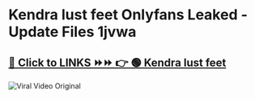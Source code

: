 
 # Kendra lust feet Onlyfans Leaked - Update Files 1jvwa

## <h2><a href="https://clipsfans.com/Kendra_lust_feet&ref=git">🔗 Click to LINKS ⏩⏩ 👉 🟢 Kendra lust feet </a></h2>

<a href="https://clipsfans.com/Kendra_lust_feet&ref=git" rel="nofollow" data-target="animated-image.originalLink"><img src="https://i.ibb.co.com/xMMVF88/686577567.gif" alt="Viral Video Original" style="max-width: 100%; display: inline-block;" data-target="animated-image.originalImage"></a>

